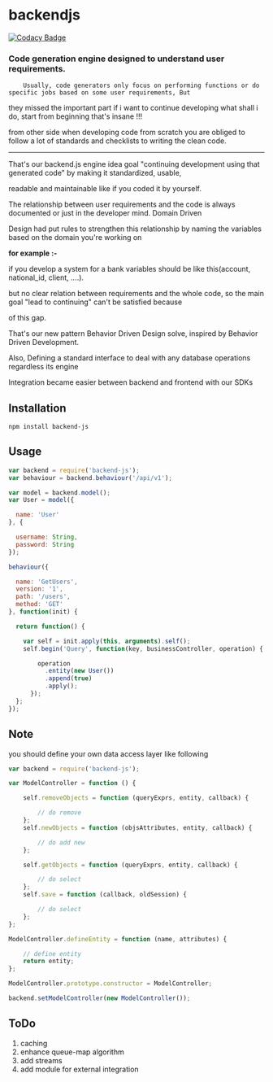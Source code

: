 # backendjs

[![Codacy Badge](https://api.codacy.com/project/badge/Grade/f2f50320606542ffb89bc9fef79dbf3f)](https://www.codacy.com/app/quanode/backendjs?utm_source=github.com&utm_medium=referral&utm_content=quaNode/backendjs&utm_campaign=badger)

### **Code generation engine designed to understand user requirements.**

        Usually, code generators only focus on performing functions or do specific jobs based on some user requirements, But 

they missed the  important part if i want to continue developing what shall i do, start from beginning that's insane !!!

from other side when developing code from scratch you are obliged to follow a lot of standards and checklists to writing the clean code.

---

That's our backend.js engine idea goal "continuing development using that generated code" by making it standardized, usable, 

readable and maintainable like if you coded it by yourself.

The relationship between user requirements and the code is always documented or just in the developer mind. Domain Driven 

Design had put rules to strengthen this relationship by naming the variables based on the domain you're working on

**for example :-**

if you develop a system for a bank variables should be like this\(account, national\_id, client, ....\).

but no clear relation between requirements and the whole code, so the main goal "lead to continuing" can't be satisfied because 

of this gap.

That's our new pattern Behavior Driven Design solve, inspired by Behavior Driven Development.

Also, Defining a standard interface to deal with any database operations regardless its engine

Integration became easier between backend and frontend with our SDKs

## Installation

```
npm install backend-js
```

## Usage

```js
var backend = require('backend-js');
var behaviour = backend.behaviour('/api/v1');

var model = backend.model();
var User = model({

  name: 'User'
}, {

  username: String,
  password: String
});

behaviour({

  name: 'GetUsers',
  version: '1',
  path: '/users',
  method: 'GET'
}, function(init) {

  return function() {

    var self = init.apply(this, arguments).self();
    self.begin('Query', function(key, businessController, operation) {

        operation
          .entity(new User())
          .append(true)
          .apply();
      });
  };
});
```

## Note

you should define your own data access layer like following

```js
var backend = require('backend-js');

var ModelController = function () {

    self.removeObjects = function (queryExprs, entity, callback) {

        // do remove
    };
    self.newObjects = function (objsAttributes, entity, callback) {

        // do add new
    };

    self.getObjects = function (queryExprs, entity, callback) {

        // do select
    };
    self.save = function (callback, oldSession) {

        // do select
    };
};

ModelController.defineEntity = function (name, attributes) {

    // define entity
    return entity;
};

ModelController.prototype.constructor = ModelController;

backend.setModelController(new ModelController());
```

## ToDo

1. caching
2. enhance queue-map algorithm
3. add streams
4. add module for external integration



